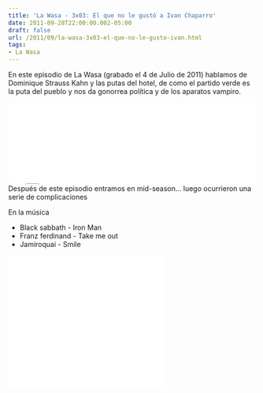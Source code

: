 ```yaml
---
title: 'La Wasa - 3x03: El que no le gustó a Ivan Chaparro'
date: 2011-09-28T22:00:00.002-05:00
draft: false
url: /2011/09/la-wasa-3x03-el-que-no-le-gusto-ivan.html
tags: 
- La Wasa
---
```


En este episodio de La Wasa (grabado el 4 de Julio de 2011) hablamos de Dominique Strauss Kahn y las putas del hotel, de como el partido verde es la puta del pueblo y nos da gonorrea política y de los aparatos vampiro.  
<iframe frameborder="no" height="166" scrolling="no" src="//w.soundcloud.com/player/?url=http%3A%2F%2Fapi.soundcloud.com%2Ftracks%2F85085794" width="100%"></iframe>Después de este episodio entramos en mid-season... luego ocurrieron una serie de complicaciones  
  
  
En la música  

*   Black sabbath  \- Iron Man
*   Franz ferdinand  \- Take me out
*   Jamiroquai  \- Smile

  
  

<object class="BLOGGER-youtube-video" classid="clsid:D27CDB6E-AE6D-11cf-96B8-444553540000" codebase="http://download.macromedia.com/pub/shockwave/cabs/flash/swflash.cab#version=6,0,40,0" data-thumbnail-src="http://0.gvt0.com/vi/Ijk4j-r7qPA/0.jpg" height="266" width="320">
<param name="movie" value="//www.youtube.com/v/Ijk4j-r7qPA&amp;fs=1&amp;source=uds">
<param name="bgcolor" value="#FFFFFF">
<embed width="320" height="266" src="//www.youtube.com/v/Ijk4j-r7qPA&amp;fs=1&amp;source=uds" type="application/x-shockwave-flash">
</object>